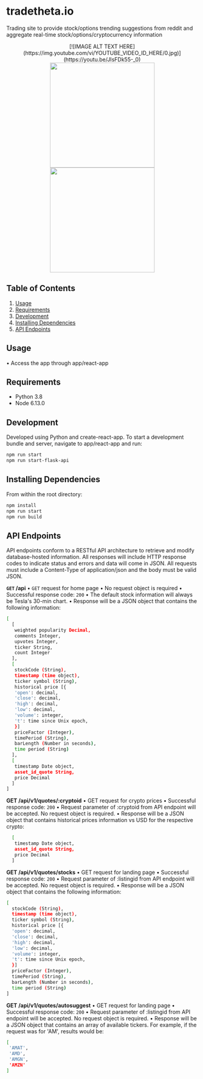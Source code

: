 # tradetheta.io

Trading site to provide stock/options trending suggestions from reddit and aggregate real-time stock/options/cryptocurrency information 

 <div align="center">
   [![IMAGE ALT TEXT HERE](https://img.youtube.com/vi/YOUTUBE_VIDEO_ID_HERE/0.jpg)](https://youtu.be/JIsFDk55-_0)
</div>
<div align="center">
  <img src="https://homesweet.s3.us-east-2.amazonaws.com/tour1.PNG" height="275">
  <img src="https://homesweet.s3.us-east-2.amazonaws.com/tour2.PNG" height="275">
</div>


## Table of Contents

1. [Usage](#Usage)
2. [Requirements](#requirements)
3. [Development](#development)
4. [Installing Dependencies](#dependencies) 
5. [API Endpoints](#endpoints)

## Usage

• Access the app through app/react-app

## Requirements

- Python 3.8
- Node 6.13.0

## Development

Developed using Python and create-react-app. To start a development bundle and server, navigate to app/react-app and run:

```sh
npm run start
npm run start-flask-api
```

## Installing Dependencies

From within the root directory:

```sh
npm install
npm run start
npm run build
```

## API Endpoints

API endpoints conform to a RESTful API architecture to retrieve and modify database-hosted information. All responses will include HTTP response codes to indicate status and errors and data will come in JSON. All requests must include a Content-Type of application/json and the body must be valid JSON.

**```GET``` /api**
• ```GET``` request for home page
• No request object is required
• Successful response code: ```200```
• The default stock information will always be Tesla's 30-min chart.
• Response will be a JSON object that contains the following information:

```sh
[ 
  [
   weighted popularity Decimal, 
   comments Integer, 
   upvotes Integer, 
   ticker String, 
   count Integer
  ],
  [
   stockCode (String), 
   timestamp (time object),
   ticker symbol (String),
   historical price [{
   'open': decimal,
   'close': decimal,
   'high': decimal,
   'low': decimal,
   'volume': integer,
   't': time since Unix epoch,
   }]
   priceFactor (Integer),
   timePeriod (String),
   barLength (Number in seconds),
   time period (String)
  ],
  [
   timestamp Date object,
   asset_id_quote String,
   price Decimal
  ]
]
```

**GET /api/v1/quotes/:cryptoid**
• GET request for crypto prices
• Successful response code: ```200```
• Request parameter of :cryptoid from API endpoint will be accepted. No request object is required.
• Response will be a JSON object that contains historical prices information vs USD for the respective crypto:

```sh
  [
   timestamp Date object,
   asset_id_quote String,
   price Decimal
  ]
```

**GET /api/v1/quotes/stocks**
• GET request for landing page
• Successful response code: ```200```
• Request parameter of :listingid from API endpoint will be accepted. No request object is required.
• Response will be a JSON object that contains the following information:
```sh
[
  stockCode (String), 
  timestamp (time object),
  ticker symbol (String),
  historical price [{
  'open': decimal,
  'close': decimal,
  'high': decimal,
  'low': decimal,
  'volume': integer,
  't': time since Unix epoch,
  }]
  priceFactor (Integer),
  timePeriod (String),
  barLength (Number in seconds),
  time period (String)
]
```

**GET /api/v1/quotes/autosuggest**
• GET request for landing page
• Successful response code: ```200```
• Request parameter of :listingid from API endpoint will be accepted. No request object is required.
• Response will be a JSON object that contains an array of available tickers. For example, if the request was for 'AM', results would be:
```sh
[
 'AMAT',
 'AMD',
 'AMGN',
 'AMZN'
]
```

